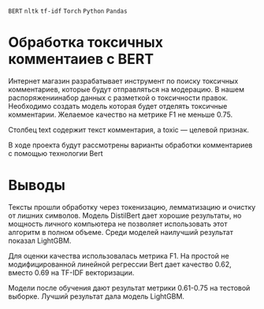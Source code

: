 `BERT` `nltk` `tf-idf` `Torch`  `Python` `Pandas`

# Обработка токсичных комментаиев c BERT
Интернет магазин разрабатывает инструмент по поиску токсичных комментариев, которые будут отправляться на модерацию.
В нашем распоряжениинабор данных с разметкой о токсичности правок.
Необходимо создать модель которая будет отделять токсичные комментарии. Желаемое качество на метрике F1 не меньше 0.75.

Столбец text содержит текст комментария, а toxic — целевой признак.

В ходе проекта будут рассмотрены варианты обработки комментариев с помощью технологии Bert


# Выводы
Тексты прошли обработку через токенизацию, лемматизацию и очистку от лишних символов. Модель DistilBert дает хорошие результаты, но мощность личного компьютера не позволяет использовать этот алгоритм в полном объеме. Среди моделей наилучший результат показал LightGBM.

Для оценки качества использовалась метрика F1. На простой не модифицированной линейной регрессии Bert дает качество 0.62, вместо 0.69 на TF-IDF векторизации.

Модели после обучения дают результат метрики 0.61-0.75 на тестовой выборке. Лучший результат дала модель LightGBM.
